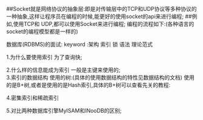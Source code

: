 ##Socket就是网络协议的抽象层:即是对传输层中的TCP和UDP协议等多种协议的一种抽象,这样让程序员在编程的时候,能更好的使用socket的api来进行编程;
##例如,使用TCP和 UDP,都可以使用Socket来进行编程;
编程的流程如下:(各种语言的socket的编程模型都是一样的)




数据库(RDBMS)的面试:
keyword :架构  索引  锁 语法 理论范式

1.为什么要使用索引
  为了查询快;
  
2.什么样的信息能成为索引
  一般是主键来使用的;  
3.索引的数据结构
  使用的树:(具体的使用数据结构的特性见数据结构的文档)
  使用的是B+树,或者是使用的是Hash索引,具体的B+树可以查看先关的教程:

4.密集索引和稀疏索引

5.对比两种数据库引擎MyISAM和INooDB的区别;
  
 






